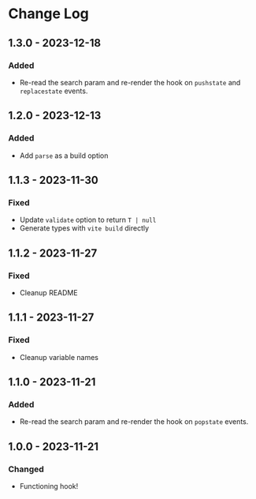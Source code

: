 # Change Log

<!-- ## 0.0.0 - yyyy-mm-dd -->
<!---->
<!-- ### Changed -->
<!---->
<!-- ### Added -->
<!---->
<!-- ### Fixed -->

## 1.3.0 - 2023-12-18

### Added

- Re-read the search param and re-render the hook on `pushstate` and `replacestate` events.

## 1.2.0 - 2023-12-13

### Added

- Add `parse` as a build option

## 1.1.3 - 2023-11-30

### Fixed

- Update `validate` option to return `T | null`
- Generate types with `vite build` directly

## 1.1.2 - 2023-11-27

### Fixed

- Cleanup README

## 1.1.1 - 2023-11-27

### Fixed

- Cleanup variable names

## 1.1.0 - 2023-11-21

### Added

- Re-read the search param and re-render the hook on `popstate` events.

## 1.0.0 - 2023-11-21

### Changed

- Functioning hook!
